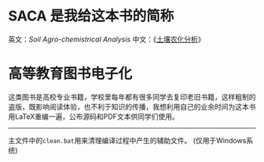 # SACA 是我给这本书的简称
英文：*Soil Agro-chemistrical Analysis*
中文：《[土壤农化分析](https://github.com/magic-moon/SACA/blob/master/main.pdf)》
# 高等教育图书电子化
这类图书是高校专业书籍，学校里每年都有很多同学去复印老旧书籍，这样粗制的盗版，既影响阅读体验，也不利于知识的传播，我想利用自己的业余时间为这本书用LaTeX重编一遍，公布源码和PDF文本供同学们使用。
***
主文件中的`clean.bat`用来清理编译过程中产生的辅助文件。
(仅用于Windows系统)
